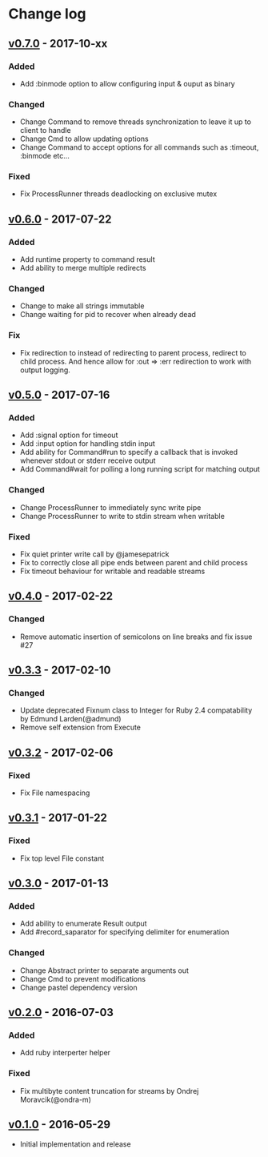 # Change log

## [v0.7.0] - 2017-10-xx

### Added
* Add :binmode option to allow configuring input & ouput as binary

### Changed
* Change Command to remove threads synchronization to leave it up to client to handle
* Change Cmd to allow updating options
* Change Command to accept options for all commands such as :timeout, :binmode etc...

### Fixed
* Fix ProcessRunner threads deadlocking on exclusive mutex

## [v0.6.0] - 2017-07-22

### Added
* Add runtime property to command result
* Add ability to merge multiple redirects

### Changed
* Change to make all strings immutable
* Change waiting for pid to recover when already dead

### Fix
* Fix redirection to instead of redirecting to parent process, redirect to child process. And hence allow for :out => :err redirection to work with output logging.

## [v0.5.0] - 2017-07-16

### Added
* Add :signal option for timeout
* Add :input option for handling stdin input
* Add ability for Command#run to specify a callback that is invoked whenever stdout or stderr receive output
* Add Command#wait for polling a long running script for matching output

### Changed
* Change ProcessRunner to immediately sync write pipe
* Change ProcessRunner to write to stdin stream when writable

### Fixed
* Fix quiet printer write call by @jamesepatrick
* Fix to correctly close all pipe ends between parent and child process
* Fix timeout behaviour for writable and readable streams

## [v0.4.0] - 2017-02-22

### Changed
* Remove automatic insertion of semicolons on line breaks and fix issue #27

## [v0.3.3] - 2017-02-10

### Changed
* Update deprecated Fixnum class to Integer for Ruby 2.4 compatability by Edmund Larden(@admund)
* Remove self extension from Execute

## [v0.3.2] - 2017-02-06

### Fixed
* Fix File namespacing

## [v0.3.1] - 2017-01-22

### Fixed
* Fix top level File constant

## [v0.3.0] - 2017-01-13

### Added
* Add ability to enumerate Result output
* Add #record_saparator for specifying delimiter for enumeration

### Changed
* Change Abstract printer to separate arguments out
* Change Cmd to prevent modifications
* Change pastel dependency version

## [v0.2.0] - 2016-07-03

### Added
* Add ruby interperter helper

### Fixed
* Fix multibyte content truncation for streams by Ondrej Moravcik(@ondra-m)

## [v0.1.0] - 2016-05-29

* Initial implementation and release

[v0.7.0]: https://github.com/piotrmurach/tty-command/compare/v0.6.0...v0.7.0
[v0.6.0]: https://github.com/piotrmurach/tty-command/compare/v0.5.0...v0.6.0
[v0.5.0]: https://github.com/piotrmurach/tty-command/compare/v0.4.0...v0.5.0
[v0.4.0]: https://github.com/piotrmurach/tty-command/compare/v0.3.3...v0.4.0
[v0.3.3]: https://github.com/piotrmurach/tty-command/compare/v0.3.2...v0.3.3
[v0.3.2]: https://github.com/piotrmurach/tty-command/compare/v0.3.1...v0.3.2
[v0.3.1]: https://github.com/piotrmurach/tty-command/compare/v0.3.0...v0.3.1
[v0.3.0]: https://github.com/piotrmurach/tty-command/compare/v0.2.0...v0.3.0
[v0.2.0]: https://github.com/piotrmurach/tty-command/compare/v0.1.0...v0.2.0
[v0.1.0]: https://github.com/piotrmurach/tty-command/compare/v0.1.0
